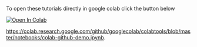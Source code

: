 To open these tutorials directly in google colab click the button below

<a href="https://colab.research.google.com/github/gerberlab/MDSINE2_Paper/blob/master/google_colab/colab_tutorial1_raw_data_visualization.ipynb">
  <img src="https://colab.research.google.com/assets/colab-badge.svg" alt="Open In Colab"/></a>


https://colab.research.google.com/github/googlecolab/colabtools/blob/master/notebooks/colab-github-demo.ipynb.
